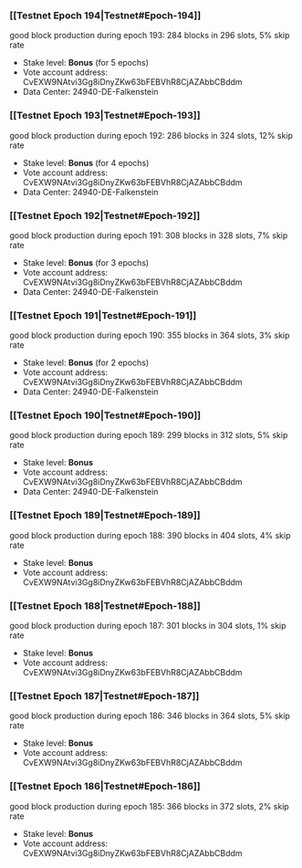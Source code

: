 ### [[Testnet Epoch 194|Testnet#Epoch-194]]
good block production during epoch 193: 284 blocks in 296 slots, 5% skip rate
* Stake level: **Bonus** (for 5 epochs)
* Vote account address: CvEXW9NAtvi3Gg8iDnyZKw63bFEBVhR8CjAZAbbCBddm
* Data Center: 24940-DE-Falkenstein
### [[Testnet Epoch 193|Testnet#Epoch-193]]
good block production during epoch 192: 286 blocks in 324 slots, 12% skip rate
* Stake level: **Bonus** (for 4 epochs)
* Vote account address: CvEXW9NAtvi3Gg8iDnyZKw63bFEBVhR8CjAZAbbCBddm
* Data Center: 24940-DE-Falkenstein
### [[Testnet Epoch 192|Testnet#Epoch-192]]
good block production during epoch 191: 308 blocks in 328 slots, 7% skip rate
* Stake level: **Bonus** (for 3 epochs)
* Vote account address: CvEXW9NAtvi3Gg8iDnyZKw63bFEBVhR8CjAZAbbCBddm
* Data Center: 24940-DE-Falkenstein
### [[Testnet Epoch 191|Testnet#Epoch-191]]
good block production during epoch 190: 355 blocks in 364 slots, 3% skip rate
* Stake level: **Bonus** (for 2 epochs)
* Vote account address: CvEXW9NAtvi3Gg8iDnyZKw63bFEBVhR8CjAZAbbCBddm
* Data Center: 24940-DE-Falkenstein
### [[Testnet Epoch 190|Testnet#Epoch-190]]
good block production during epoch 189: 299 blocks in 312 slots, 5% skip rate
* Stake level: **Bonus**
* Vote account address: CvEXW9NAtvi3Gg8iDnyZKw63bFEBVhR8CjAZAbbCBddm
* Data Center: 24940-DE-Falkenstein
### [[Testnet Epoch 189|Testnet#Epoch-189]]
good block production during epoch 188: 390 blocks in 404 slots, 4% skip rate
* Stake level: **Bonus**
* Vote account address: CvEXW9NAtvi3Gg8iDnyZKw63bFEBVhR8CjAZAbbCBddm
### [[Testnet Epoch 188|Testnet#Epoch-188]]
good block production during epoch 187: 301 blocks in 304 slots, 1% skip rate
* Stake level: **Bonus**
* Vote account address: CvEXW9NAtvi3Gg8iDnyZKw63bFEBVhR8CjAZAbbCBddm
### [[Testnet Epoch 187|Testnet#Epoch-187]]
good block production during epoch 186: 346 blocks in 364 slots, 5% skip rate
* Stake level: **Bonus**
* Vote account address: CvEXW9NAtvi3Gg8iDnyZKw63bFEBVhR8CjAZAbbCBddm
### [[Testnet Epoch 186|Testnet#Epoch-186]]
good block production during epoch 185: 366 blocks in 372 slots, 2% skip rate
* Stake level: **Bonus**
* Vote account address: CvEXW9NAtvi3Gg8iDnyZKw63bFEBVhR8CjAZAbbCBddm